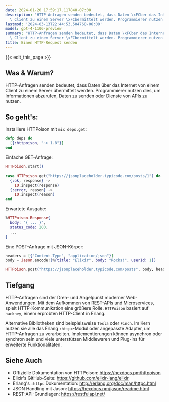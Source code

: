 ```yaml
---
date: 2024-01-20 17:59:17.117840-07:00
description: "HTTP-Anfragen senden bedeutet, dass Daten \xFCber das Internet von einem\
  \ Client zu einem Server \xFCbermittelt werden. Programmierer nutzen dies, um\u2026"
lastmod: '2024-03-13T22:44:53.504760-06:00'
model: gpt-4-1106-preview
summary: "HTTP-Anfragen senden bedeutet, dass Daten \xFCber das Internet von einem\
  \ Client zu einem Server \xFCbermittelt werden. Programmierer nutzen dies, um\u2026"
title: Einen HTTP-Request senden
---
```


{{< edit_this_page >}}

## Was & Warum?
HTTP-Anfragen senden bedeutet, dass Daten über das Internet von einem Client zu einem Server übermittelt werden. Programmierer nutzen dies, um Informationen abzurufen, Daten zu senden oder Dienste von APIs zu nutzen.

## So geht's:
Installiere HTTPoison mit `mix deps.get`:

```elixir
defp deps do
  [{:httpoison, "~> 1.8"}]
end
```

Einfache GET-Anfrage:

```elixir
HTTPoison.start()

case HTTPoison.get("https://jsonplaceholder.typicode.com/posts/1") do
  {:ok, response} ->
    IO.inspect(response)
  {:error, reason} ->
    IO.inspect(reason)
end
```

Erwartete Ausgabe:

```elixir
%HTTPoison.Response{
  body: "{ ... }",
  status_code: 200,
  ...
}
```

Eine POST-Anfrage mit JSON-Körper:

```elixir
headers = [{"Content-Type", "application/json"}]
body = Jason.encode!(%{title: "Elixir", body: "Rocks!", userId: 1})

HTTPoison.post("https://jsonplaceholder.typicode.com/posts", body, headers)
```
## Tiefgang
HTTP-Anfragen sind der Dreh- und Angelpunkt moderner Web-Anwendungen. Mit dem Aufkommen von REST-APIs und Microservices, spielt HTTP-Kommunikation eine größere Rolle. `HTTPoison` basiert auf `hackney`, einem erprobten HTTP-Client in Erlang.

Alternative Bibliotheken sind beispielsweise `Tesla` oder `Finch`. Im Kern nutzen sie alle das Erlang `:httpc`-Modul oder angepasste Adapter, um HTTP-Anfragen zu verarbeiten. Implementierungen können asynchron oder synchron sein und viele unterstützen Middlewaren und Plug-ins für erweiterte Funktionalitäten.

## Siehe Auch
- Offizielle Dokumentation von HTTPoison: https://hexdocs.pm/httpoison
- Elixir's GitHub-Seite: https://github.com/elixir-lang/elixir
- Erlang's `:httpc` Dokumentation: http://erlang.org/doc/man/httpc.html
- JSON Handling mit Jason: https://hexdocs.pm/jason/readme.html
- REST-API-Grundlagen: https://restfulapi.net/
